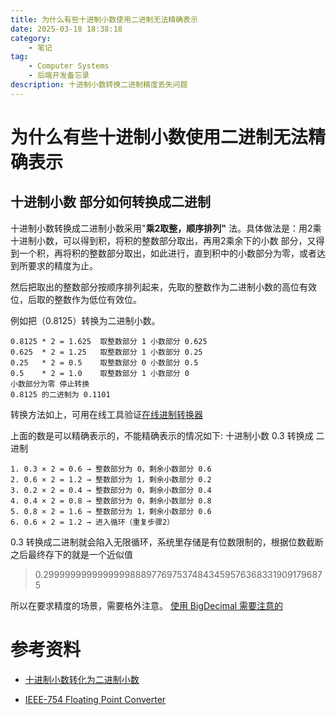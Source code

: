 ```yaml
---
title: 为什么有些十进制小数使用二进制无法精确表示
date: 2025-03-18 18:38:18
category:
    - 笔记
tag: 
    - Computer Systems
    - 后端开发备忘录
description: 十进制小数转换二进制精度丢失问题
---
```

# 为什么有些十进制小数使用二进制无法精确表示

## 十进制小数 部分如何转换成二进制

十进制小数转换成二进制小数采用"**乘2取整，顺序排列"** 法。具体做法是：用2乘十进制小数，可以得到积，将积的整数部分取出，再用2乘余下的小数 部分，又得到一个积，再将积的整数部分取出，如此进行，直到积中的小数部分为零，或者达到所要求的精度为止。

然后把取出的整数部分按顺序排列起来，先取的整数作为二进制小数的高位有效位，后取的整数作为低位有效位。

例如把（0.8125）转换为二进制小数。
```shell
0.8125 * 2 = 1.625  取整数部分 1 小数部分 0.625 
0.625  * 2 = 1.25   取整数部分 1 小数部分 0.25
0.25   * 2 = 0.5    取整数部分 0 小数部分 0.5
0.5    * 2 = 1.0    取整数部分 1 小数部分 0
小数部分为零 停止转换
0.8125 的二进制为 0.1101
```
转换方法如上，可用在线工具验证[在线进制转换器](https://www.jyshare.com/front-end/58/)

上面的数是可以精确表示的，不能精确表示的情况如下:
十进制小数 0.3 转换成 二进制
```shell 
1. 0.3 × 2 = 0.6 → 整数部分为 0，剩余小数部分 0.6
2. 0.6 × 2 = 1.2 → 整数部分为 1，剩余小数部分 0.2
3. 0.2 × 2 = 0.4 → 整数部分为 0，剩余小数部分 0.4
4. 0.4 × 2 = 0.8 → 整数部分为 0，剩余小数部分 0.8
5. 0.8 × 2 = 1.6 → 整数部分为 1，剩余小数部分 0.6
6. 0.6 × 2 = 1.2 → 进入循环（重复步骤2）
```
0.3 转换成二进制就会陷入无限循环，系统里存储是有位数限制的，根据位数截断之后最终存下的就是一个近似值
> 0.299999999999999988897769753748434595763683319091796875

所以在要求精度的场景，需要格外注意。
[使用 BigDecimal 需要注意的](/notes/dev/java/base/BigDecimal-construction-precision.md)

# 参考资料

* [十进制小数转化为二进制小数](https://www.runoob.com/w3cnote/decimal-decimals-are-converted-to-binary-fractions.html)

* [IEEE-754 Floating Point Converter](https://www.h-schmidt.net/FloatConverter/IEEE754.html)